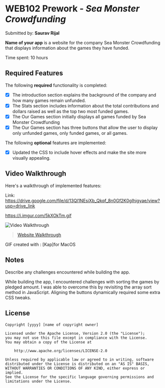 # WEB102 Prework - *Sea Monster Crowdfunding*

Submitted by: **Saurav Rijal**

**Name of your app** is a website for the company Sea Monster Crowdfunding that displays information about the games they have funded.

Time spent: 10 hours

## Required Features

The following **required** functionality is completed:

* [x] The introduction section explains the background of the company and how many games remain unfunded.
* [x] The Stats section includes information about the total contributions and dollars raised as well as the top two most funded games.
* [x] The Our Games section initially displays all games funded by Sea Monster Crowdfunding
* [x] The Our Games section has three buttons that allow the user to display only unfunded games, only funded games, or all games.

The following **optional** features are implemented:

* [x] Updated the CSS to include hover effects and make the site more visually appealing.


## Video Walkthrough

Here's a walkthrough of implemented features:

Link: https://drive.google.com/file/d/13Ql1NEsiXb_Qkqf_8n0Gf2K0gIhigyae/view?usp=drive_link

https://i.imgur.com/5kXOkTm.gif

<img src='([https://imgur.com/gallery/website-walkthrough-fXfJRZL](https://i.imgur.com/5kXOkTm.gif))' title='Video Walkthrough' width='' alt='Video Walkthrough' />

<blockquote class="imgur-embed-pub" lang="en" data-id="a/fXfJRZL"  ><a href="//imgur.com/a/fXfJRZL">Website Walkthrough</a></blockquote><script async src="//s.imgur.com/min/embed.js" charset="utf-8"></script>

GIF created with : [Kap]for MacOS

## Notes

Describe any challenges encountered while building the app.

While building the app, I encountered challenges with sorting the games by pledged amount. I was able to overcome this by revisiting the array sort method in JavaScript. Aligning the buttons dynamically required some extra CSS tweaks.

## License

    Copyright [yyyy] [name of copyright owner]

    Licensed under the Apache License, Version 2.0 (the "License");
    you may not use this file except in compliance with the License.
    You may obtain a copy of the License at

        http://www.apache.org/licenses/LICENSE-2.0

    Unless required by applicable law or agreed to in writing, software
    distributed under the License is distributed on an "AS IS" BASIS,
    WITHOUT WARRANTIES OR CONDITIONS OF ANY KIND, either express or implied.
    See the License for the specific language governing permissions and
    limitations under the License.
